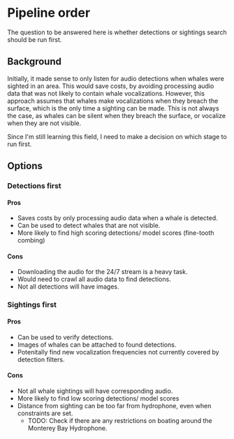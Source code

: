 # Pipeline order
The question to be answered here is whether detections or sightings search should be run first. 

## Background
Initially, it made sense to only listen for audio detections when whales were sighted in an area. 
This would save costs, by avoiding processing audio data that was not likely to contain whale vocalizations.
However, this approach assumes that whales make vocalizations when they breach the surface, which is the only time a sighting can be made.
This is not always the case, as whales can be silent when they breach the surface, or vocalize when they are not visible.

Since I'm still learning this field, I need to make a decision on which stage to run first. 

## Options

### Detections first

#### Pros
- Saves costs by only processing audio data when a whale is detected.
- Can be used to detect whales that are not visible.
- More likely to find high scoring detections/ model scores (fine-tooth combing)

#### Cons
- Downloading the audio for the 24/7 stream is a heavy task. 
- Would need to crawl all audio data to find detections.
- Not all detections will have images.

### Sightings first

#### Pros
- Can be used to verify detections.
- Images of whales can be attached to found detections.
- Potenitally find new vocalization frequencies not currently covered by detection filters. 

#### Cons
- Not all whale sightings will have corresponding audio.
- More likely to find low scoring detections/ model scores
- Distance from sighting can be too far from hydrophone, even when constraints are set.
    - TODO: Check if there are any restrictions on boating around the Monterey Bay Hydrophone.